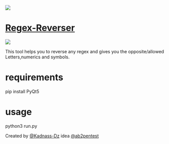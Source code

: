 
![](/public/img/logo.png)
# [Regex-Reverser](https://github.com/kadnass-dz/Regex-Reverser/)

![](/public/demo.png)

This tool helps you to reverse any regex and gives you the opposite/allowed Letters,numerics and symbols.

# requirements 

pip install PyQt5

# usage

python3 run.py

Created by [@Kadnass-Dz](https://github.com/kadnass-dz) idea [@ab2pentest](https://github.com/ab2pentest) 

